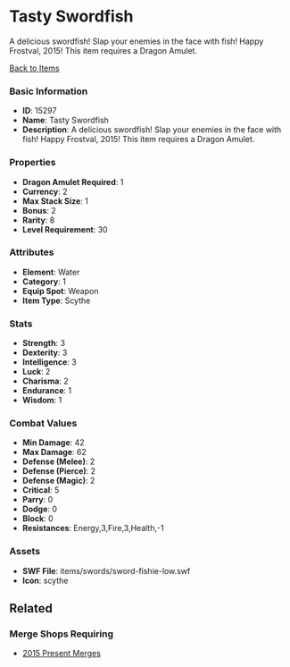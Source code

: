 # Tasty Swordfish

A delicious swordfish! Slap your enemies in the face with fish! Happy Frostval, 2015! This item requires a Dragon Amulet.

[Back to Items](../items.md)

### Basic Information

- **ID**: 15297
- **Name**: Tasty Swordfish
- **Description**: A delicious swordfish! Slap your enemies in the face with fish! Happy Frostval, 2015! This item requires a Dragon Amulet.

### Properties

- **Dragon Amulet Required**: 1
- **Currency**: 2
- **Max Stack Size**: 1
- **Bonus**: 2
- **Rarity**: 8
- **Level Requirement**: 30

### Attributes

- **Element**: Water
- **Category**: 1
- **Equip Spot**: Weapon
- **Item Type**: Scythe

### Stats

- **Strength**: 3
- **Dexterity**: 3
- **Intelligence**: 3
- **Luck**: 2
- **Charisma**: 2
- **Endurance**: 1
- **Wisdom**: 1

### Combat Values

- **Min Damage**: 42
- **Max Damage**: 62
- **Defense (Melee)**: 2
- **Defense (Pierce)**: 2
- **Defense (Magic)**: 2
- **Critical**: 5
- **Parry**: 0
- **Dodge**: 0
- **Block**: 0
- **Resistances**: Energy,3,Fire,3,Health,-1

### Assets

- **SWF File**: items/swords/sword-fishie-low.swf
- **Icon**: scythe

## Related

### Merge Shops Requiring

- [2015 Present Merges](../merge-shops/244-2015-present-merges.md)

